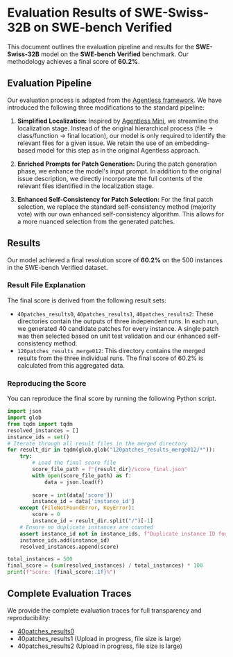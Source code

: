 # Evaluation Results of SWE-Swiss-32B on SWE-bench Verified

This document outlines the evaluation pipeline and results for the **SWE-Swiss-32B** model on the **SWE-bench Verified** benchmark. Our methodology achieves a final score of **60.2%**.

## Evaluation Pipeline

Our evaluation process is adapted from the [Agentless framework](https://github.com/OpenAutoCoder/Agentless/tree/main). We have introduced the following three modifications to the standard pipeline:

1.  **Simplified Localization:** Inspired by [Agentless Mini](https://github.com/facebookresearch/swe-rl/tree/main), we streamline the localization stage. Instead of the original hierarchical process (file → class/function → final location), our model is only required to identify the relevant files for a given issue. We retain the use of an embedding-based model for this step as in the original Agentless approach.

2.  **Enriched Prompts for Patch Generation:** During the patch generation phase, we enhance the model's input prompt. In addition to the original issue description, we directly incorporate the full contents of the relevant files identified in the localization stage.

3.  **Enhanced Self-Consistency for Patch Selection:** For the final patch selection, we replace the standard self-consistency method (majority vote) with our own enhanced self-consistency algorithm. This allows for a more nuanced selection from the generated patches.

## Results

Our model achieved a final resolution score of **60.2%** on the 500 instances in the SWE-bench Verified dataset. 

### Result File Explanation

The final score is derived from the following result sets:

*   `40patches_results0`, `40patches_results1`, `40patches_results2`: These directories contain the outputs of three independent runs. In each run, we generated 40 candidate patches for every instance. A single patch was then selected based on unit test validation and our enhanced self-consistency method.
*   `120patches_results_merge012`: This directory contains the merged results from the three individual runs. The final score of 60.2% is calculated from this aggregated data.

### Reproducing the Score

You can reproduce the final score by running the following Python script.

```python
import json
import glob
from tqdm import tqdm
resolved_instances = []
instance_ids = set()
# Iterate through all result files in the merged directory
for result_dir in tqdm(glob.glob("120patches_results_merge012/*")):
    try:
        # Load the final score file
        score_file_path = f"{result_dir}/score_final.json"
        with open(score_file_path) as f:
            data = json.load(f)
        
        score = int(data['score'])
        instance_id = data['instance_id']
    except (FileNotFoundError, KeyError):
        score = 0
        instance_id = result_dir.split("/")[-1]
    # Ensure no duplicate instances are counted
    assert instance_id not in instance_ids, f"Duplicate instance ID found: {instance_id}"
    instance_ids.add(instance_id)
    resolved_instances.append(score)

total_instances = 500
final_score = (sum(resolved_instances) / total_instances) * 100
print(f"Score: {final_score:.1f}%")
```

## Complete Evaluation Traces
We provide the complete evaluation traces for full transparency and reproducibility:
* [40patches_results0](https://drive.google.com/file/d/1AVprnPGb0hchCwCb-iQRSR8midoMeAXP/view?usp=drive_link)
* 40patches_results1 (Upload in progress, file size is large)
* 40patches_results2 (Upload in progress, file size is large)
